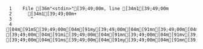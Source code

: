      1	  File [36m"<stdin>"[39;49;00m, line [34m1[39;49;00m
     2	    [34m1[39;49;00m+
     3	     ^
     4	[04m[91mS[39;49;00m[04m[91my[39;49;00m[04m[91mn[39;49;00m[04m[91mt[39;49;00m[04m[91ma[39;49;00m[04m[91mx[39;49;00m[04m[91mE[39;49;00m[04m[91mr[39;49;00m[04m[91mr[39;49;00m[04m[91mo[39;49;00m[04m[91mr[39;49;00m[04m[91m:[39;49;00m[04m[91m [39;49;00m[04m[91mi[39;49;00m[04m[91mn[39;49;00m[04m[91mv[39;49;00m[04m[91ma[39;49;00m[04m[91ml[39;49;00m[04m[91mi[39;49;00m[04m[91md[39;49;00m[04m[91m [39;49;00m[04m[91ms[39;49;00m[04m[91my[39;49;00m[04m[91mn[39;49;00m[04m[91mt[39;49;00m[04m[91ma[39;49;00m[04m[91mx[39;49;00m
